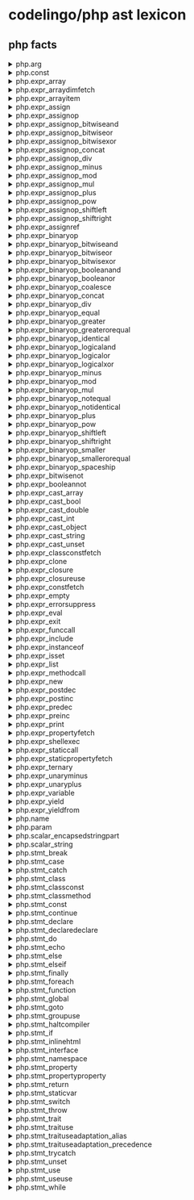 # codelingo/php ast lexicon



##  php facts
<details><summary>php.arg</summary><p>

#### Example of finding every arg and having a review flow comment on it:

```yaml
tenets:
  - name: find_all_arg
    doc:  Example query to find all instances of arg
    flows:
      codelingo/review
	       comment: This is a arg.
	   query: |
	     import codelingo/ast/php

	     @review comment
	     php.arg
```
</p></details>

<details><summary>php.const</summary><p>

#### Example of finding every const and having a review flow comment on it:

```yaml
tenets:
  - name: find_all_const
    doc:  Example query to find all instances of const
    flows:
      codelingo/review
	       comment: This is a const.
	   query: |
	     import codelingo/ast/php

	     @review comment
	     php.const
```
</p></details>

<details><summary>php.expr_array</summary><p>

#### Example of finding every expr_array and having a review flow comment on it:

```yaml
tenets:
  - name: find_all_expr_array
    doc:  Example query to find all instances of expr_array
    flows:
      codelingo/review
	       comment: This is a expr_array.
	   query: |
	     import codelingo/ast/php

	     @review comment
	     php.expr_array
```
</p></details>

<details><summary>php.expr_arraydimfetch</summary><p>

#### Example of finding every expr_arraydimfetch and having a review flow comment on it:

```yaml
tenets:
  - name: find_all_expr_arraydimfetch
    doc:  Example query to find all instances of expr_arraydimfetch
    flows:
      codelingo/review
	       comment: This is a expr_arraydimfetch.
	   query: |
	     import codelingo/ast/php

	     @review comment
	     php.expr_arraydimfetch
```
</p></details>

<details><summary>php.expr_arrayitem</summary><p>

#### Example of finding every expr_arrayitem and having a review flow comment on it:

```yaml
tenets:
  - name: find_all_expr_arrayitem
    doc:  Example query to find all instances of expr_arrayitem
    flows:
      codelingo/review
	       comment: This is a expr_arrayitem.
	   query: |
	     import codelingo/ast/php

	     @review comment
	     php.expr_arrayitem
```
</p></details>

<details><summary>php.expr_assign</summary><p>

#### Example of finding every expr_assign and having a review flow comment on it:

```yaml
tenets:
  - name: find_all_expr_assign
    doc:  Example query to find all instances of expr_assign
    flows:
      codelingo/review
	       comment: This is a expr_assign.
	   query: |
	     import codelingo/ast/php

	     @review comment
	     php.expr_assign
```
</p></details>

<details><summary>php.expr_assignop</summary><p>

#### Example of finding every expr_assignop and having a review flow comment on it:

```yaml
tenets:
  - name: find_all_expr_assignop
    doc:  Example query to find all instances of expr_assignop
    flows:
      codelingo/review
	       comment: This is a expr_assignop.
	   query: |
	     import codelingo/ast/php

	     @review comment
	     php.expr_assignop
```
</p></details>

<details><summary>php.expr_assignop_bitwiseand</summary><p>

#### Example of finding every expr_assignop_bitwiseand and having a review flow comment on it:

```yaml
tenets:
  - name: find_all_expr_assignop_bitwiseand
    doc:  Example query to find all instances of expr_assignop_bitwiseand
    flows:
      codelingo/review
	       comment: This is a expr_assignop_bitwiseand.
	   query: |
	     import codelingo/ast/php

	     @review comment
	     php.expr_assignop_bitwiseand
```
</p></details>

<details><summary>php.expr_assignop_bitwiseor</summary><p>

#### Example of finding every expr_assignop_bitwiseor and having a review flow comment on it:

```yaml
tenets:
  - name: find_all_expr_assignop_bitwiseor
    doc:  Example query to find all instances of expr_assignop_bitwiseor
    flows:
      codelingo/review
	       comment: This is a expr_assignop_bitwiseor.
	   query: |
	     import codelingo/ast/php

	     @review comment
	     php.expr_assignop_bitwiseor
```
</p></details>

<details><summary>php.expr_assignop_bitwisexor</summary><p>

#### Example of finding every expr_assignop_bitwisexor and having a review flow comment on it:

```yaml
tenets:
  - name: find_all_expr_assignop_bitwisexor
    doc:  Example query to find all instances of expr_assignop_bitwisexor
    flows:
      codelingo/review
	       comment: This is a expr_assignop_bitwisexor.
	   query: |
	     import codelingo/ast/php

	     @review comment
	     php.expr_assignop_bitwisexor
```
</p></details>

<details><summary>php.expr_assignop_concat</summary><p>

#### Example of finding every expr_assignop_concat and having a review flow comment on it:

```yaml
tenets:
  - name: find_all_expr_assignop_concat
    doc:  Example query to find all instances of expr_assignop_concat
    flows:
      codelingo/review
	       comment: This is a expr_assignop_concat.
	   query: |
	     import codelingo/ast/php

	     @review comment
	     php.expr_assignop_concat
```
</p></details>

<details><summary>php.expr_assignop_div</summary><p>

#### Example of finding every expr_assignop_div and having a review flow comment on it:

```yaml
tenets:
  - name: find_all_expr_assignop_div
    doc:  Example query to find all instances of expr_assignop_div
    flows:
      codelingo/review
	       comment: This is a expr_assignop_div.
	   query: |
	     import codelingo/ast/php

	     @review comment
	     php.expr_assignop_div
```
</p></details>

<details><summary>php.expr_assignop_minus</summary><p>

#### Example of finding every expr_assignop_minus and having a review flow comment on it:

```yaml
tenets:
  - name: find_all_expr_assignop_minus
    doc:  Example query to find all instances of expr_assignop_minus
    flows:
      codelingo/review
	       comment: This is a expr_assignop_minus.
	   query: |
	     import codelingo/ast/php

	     @review comment
	     php.expr_assignop_minus
```
</p></details>

<details><summary>php.expr_assignop_mod</summary><p>

#### Example of finding every expr_assignop_mod and having a review flow comment on it:

```yaml
tenets:
  - name: find_all_expr_assignop_mod
    doc:  Example query to find all instances of expr_assignop_mod
    flows:
      codelingo/review
	       comment: This is a expr_assignop_mod.
	   query: |
	     import codelingo/ast/php

	     @review comment
	     php.expr_assignop_mod
```
</p></details>

<details><summary>php.expr_assignop_mul</summary><p>

#### Example of finding every expr_assignop_mul and having a review flow comment on it:

```yaml
tenets:
  - name: find_all_expr_assignop_mul
    doc:  Example query to find all instances of expr_assignop_mul
    flows:
      codelingo/review
	       comment: This is a expr_assignop_mul.
	   query: |
	     import codelingo/ast/php

	     @review comment
	     php.expr_assignop_mul
```
</p></details>

<details><summary>php.expr_assignop_plus</summary><p>

#### Example of finding every expr_assignop_plus and having a review flow comment on it:

```yaml
tenets:
  - name: find_all_expr_assignop_plus
    doc:  Example query to find all instances of expr_assignop_plus
    flows:
      codelingo/review
	       comment: This is a expr_assignop_plus.
	   query: |
	     import codelingo/ast/php

	     @review comment
	     php.expr_assignop_plus
```
</p></details>

<details><summary>php.expr_assignop_pow</summary><p>

#### Example of finding every expr_assignop_pow and having a review flow comment on it:

```yaml
tenets:
  - name: find_all_expr_assignop_pow
    doc:  Example query to find all instances of expr_assignop_pow
    flows:
      codelingo/review
	       comment: This is a expr_assignop_pow.
	   query: |
	     import codelingo/ast/php

	     @review comment
	     php.expr_assignop_pow
```
</p></details>

<details><summary>php.expr_assignop_shiftleft</summary><p>

#### Example of finding every expr_assignop_shiftleft and having a review flow comment on it:

```yaml
tenets:
  - name: find_all_expr_assignop_shiftleft
    doc:  Example query to find all instances of expr_assignop_shiftleft
    flows:
      codelingo/review
	       comment: This is a expr_assignop_shiftleft.
	   query: |
	     import codelingo/ast/php

	     @review comment
	     php.expr_assignop_shiftleft
```
</p></details>

<details><summary>php.expr_assignop_shiftright</summary><p>

#### Example of finding every expr_assignop_shiftright and having a review flow comment on it:

```yaml
tenets:
  - name: find_all_expr_assignop_shiftright
    doc:  Example query to find all instances of expr_assignop_shiftright
    flows:
      codelingo/review
	       comment: This is a expr_assignop_shiftright.
	   query: |
	     import codelingo/ast/php

	     @review comment
	     php.expr_assignop_shiftright
```
</p></details>

<details><summary>php.expr_assignref</summary><p>

#### Example of finding every expr_assignref and having a review flow comment on it:

```yaml
tenets:
  - name: find_all_expr_assignref
    doc:  Example query to find all instances of expr_assignref
    flows:
      codelingo/review
	       comment: This is a expr_assignref.
	   query: |
	     import codelingo/ast/php

	     @review comment
	     php.expr_assignref
```
</p></details>

<details><summary>php.expr_binaryop</summary><p>

#### Example of finding every expr_binaryop and having a review flow comment on it:

```yaml
tenets:
  - name: find_all_expr_binaryop
    doc:  Example query to find all instances of expr_binaryop
    flows:
      codelingo/review
	       comment: This is a expr_binaryop.
	   query: |
	     import codelingo/ast/php

	     @review comment
	     php.expr_binaryop
```
</p></details>

<details><summary>php.expr_binaryop_bitwiseand</summary><p>

#### Example of finding every expr_binaryop_bitwiseand and having a review flow comment on it:

```yaml
tenets:
  - name: find_all_expr_binaryop_bitwiseand
    doc:  Example query to find all instances of expr_binaryop_bitwiseand
    flows:
      codelingo/review
	       comment: This is a expr_binaryop_bitwiseand.
	   query: |
	     import codelingo/ast/php

	     @review comment
	     php.expr_binaryop_bitwiseand
```
</p></details>

<details><summary>php.expr_binaryop_bitwiseor</summary><p>

#### Example of finding every expr_binaryop_bitwiseor and having a review flow comment on it:

```yaml
tenets:
  - name: find_all_expr_binaryop_bitwiseor
    doc:  Example query to find all instances of expr_binaryop_bitwiseor
    flows:
      codelingo/review
	       comment: This is a expr_binaryop_bitwiseor.
	   query: |
	     import codelingo/ast/php

	     @review comment
	     php.expr_binaryop_bitwiseor
```
</p></details>

<details><summary>php.expr_binaryop_bitwisexor</summary><p>

#### Example of finding every expr_binaryop_bitwisexor and having a review flow comment on it:

```yaml
tenets:
  - name: find_all_expr_binaryop_bitwisexor
    doc:  Example query to find all instances of expr_binaryop_bitwisexor
    flows:
      codelingo/review
	       comment: This is a expr_binaryop_bitwisexor.
	   query: |
	     import codelingo/ast/php

	     @review comment
	     php.expr_binaryop_bitwisexor
```
</p></details>

<details><summary>php.expr_binaryop_booleanand</summary><p>

#### Example of finding every expr_binaryop_booleanand and having a review flow comment on it:

```yaml
tenets:
  - name: find_all_expr_binaryop_booleanand
    doc:  Example query to find all instances of expr_binaryop_booleanand
    flows:
      codelingo/review
	       comment: This is a expr_binaryop_booleanand.
	   query: |
	     import codelingo/ast/php

	     @review comment
	     php.expr_binaryop_booleanand
```
</p></details>

<details><summary>php.expr_binaryop_booleanor</summary><p>

#### Example of finding every expr_binaryop_booleanor and having a review flow comment on it:

```yaml
tenets:
  - name: find_all_expr_binaryop_booleanor
    doc:  Example query to find all instances of expr_binaryop_booleanor
    flows:
      codelingo/review
	       comment: This is a expr_binaryop_booleanor.
	   query: |
	     import codelingo/ast/php

	     @review comment
	     php.expr_binaryop_booleanor
```
</p></details>

<details><summary>php.expr_binaryop_coalesce</summary><p>

#### Example of finding every expr_binaryop_coalesce and having a review flow comment on it:

```yaml
tenets:
  - name: find_all_expr_binaryop_coalesce
    doc:  Example query to find all instances of expr_binaryop_coalesce
    flows:
      codelingo/review
	       comment: This is a expr_binaryop_coalesce.
	   query: |
	     import codelingo/ast/php

	     @review comment
	     php.expr_binaryop_coalesce
```
</p></details>

<details><summary>php.expr_binaryop_concat</summary><p>

#### Example of finding every expr_binaryop_concat and having a review flow comment on it:

```yaml
tenets:
  - name: find_all_expr_binaryop_concat
    doc:  Example query to find all instances of expr_binaryop_concat
    flows:
      codelingo/review
	       comment: This is a expr_binaryop_concat.
	   query: |
	     import codelingo/ast/php

	     @review comment
	     php.expr_binaryop_concat
```
</p></details>

<details><summary>php.expr_binaryop_div</summary><p>

#### Example of finding every expr_binaryop_div and having a review flow comment on it:

```yaml
tenets:
  - name: find_all_expr_binaryop_div
    doc:  Example query to find all instances of expr_binaryop_div
    flows:
      codelingo/review
	       comment: This is a expr_binaryop_div.
	   query: |
	     import codelingo/ast/php

	     @review comment
	     php.expr_binaryop_div
```
</p></details>

<details><summary>php.expr_binaryop_equal</summary><p>

#### Example of finding every expr_binaryop_equal and having a review flow comment on it:

```yaml
tenets:
  - name: find_all_expr_binaryop_equal
    doc:  Example query to find all instances of expr_binaryop_equal
    flows:
      codelingo/review
	       comment: This is a expr_binaryop_equal.
	   query: |
	     import codelingo/ast/php

	     @review comment
	     php.expr_binaryop_equal
```
</p></details>

<details><summary>php.expr_binaryop_greater</summary><p>

#### Example of finding every expr_binaryop_greater and having a review flow comment on it:

```yaml
tenets:
  - name: find_all_expr_binaryop_greater
    doc:  Example query to find all instances of expr_binaryop_greater
    flows:
      codelingo/review
	       comment: This is a expr_binaryop_greater.
	   query: |
	     import codelingo/ast/php

	     @review comment
	     php.expr_binaryop_greater
```
</p></details>

<details><summary>php.expr_binaryop_greaterorequal</summary><p>

#### Example of finding every expr_binaryop_greaterorequal and having a review flow comment on it:

```yaml
tenets:
  - name: find_all_expr_binaryop_greaterorequal
    doc:  Example query to find all instances of expr_binaryop_greaterorequal
    flows:
      codelingo/review
	       comment: This is a expr_binaryop_greaterorequal.
	   query: |
	     import codelingo/ast/php

	     @review comment
	     php.expr_binaryop_greaterorequal
```
</p></details>

<details><summary>php.expr_binaryop_identical</summary><p>

#### Example of finding every expr_binaryop_identical and having a review flow comment on it:

```yaml
tenets:
  - name: find_all_expr_binaryop_identical
    doc:  Example query to find all instances of expr_binaryop_identical
    flows:
      codelingo/review
	       comment: This is a expr_binaryop_identical.
	   query: |
	     import codelingo/ast/php

	     @review comment
	     php.expr_binaryop_identical
```
</p></details>

<details><summary>php.expr_binaryop_logicaland</summary><p>

#### Example of finding every expr_binaryop_logicaland and having a review flow comment on it:

```yaml
tenets:
  - name: find_all_expr_binaryop_logicaland
    doc:  Example query to find all instances of expr_binaryop_logicaland
    flows:
      codelingo/review
	       comment: This is a expr_binaryop_logicaland.
	   query: |
	     import codelingo/ast/php

	     @review comment
	     php.expr_binaryop_logicaland
```
</p></details>

<details><summary>php.expr_binaryop_logicalor</summary><p>

#### Example of finding every expr_binaryop_logicalor and having a review flow comment on it:

```yaml
tenets:
  - name: find_all_expr_binaryop_logicalor
    doc:  Example query to find all instances of expr_binaryop_logicalor
    flows:
      codelingo/review
	       comment: This is a expr_binaryop_logicalor.
	   query: |
	     import codelingo/ast/php

	     @review comment
	     php.expr_binaryop_logicalor
```
</p></details>

<details><summary>php.expr_binaryop_logicalxor</summary><p>

#### Example of finding every expr_binaryop_logicalxor and having a review flow comment on it:

```yaml
tenets:
  - name: find_all_expr_binaryop_logicalxor
    doc:  Example query to find all instances of expr_binaryop_logicalxor
    flows:
      codelingo/review
	       comment: This is a expr_binaryop_logicalxor.
	   query: |
	     import codelingo/ast/php

	     @review comment
	     php.expr_binaryop_logicalxor
```
</p></details>

<details><summary>php.expr_binaryop_minus</summary><p>

#### Example of finding every expr_binaryop_minus and having a review flow comment on it:

```yaml
tenets:
  - name: find_all_expr_binaryop_minus
    doc:  Example query to find all instances of expr_binaryop_minus
    flows:
      codelingo/review
	       comment: This is a expr_binaryop_minus.
	   query: |
	     import codelingo/ast/php

	     @review comment
	     php.expr_binaryop_minus
```
</p></details>

<details><summary>php.expr_binaryop_mod</summary><p>

#### Example of finding every expr_binaryop_mod and having a review flow comment on it:

```yaml
tenets:
  - name: find_all_expr_binaryop_mod
    doc:  Example query to find all instances of expr_binaryop_mod
    flows:
      codelingo/review
	       comment: This is a expr_binaryop_mod.
	   query: |
	     import codelingo/ast/php

	     @review comment
	     php.expr_binaryop_mod
```
</p></details>

<details><summary>php.expr_binaryop_mul</summary><p>

#### Example of finding every expr_binaryop_mul and having a review flow comment on it:

```yaml
tenets:
  - name: find_all_expr_binaryop_mul
    doc:  Example query to find all instances of expr_binaryop_mul
    flows:
      codelingo/review
	       comment: This is a expr_binaryop_mul.
	   query: |
	     import codelingo/ast/php

	     @review comment
	     php.expr_binaryop_mul
```
</p></details>

<details><summary>php.expr_binaryop_notequal</summary><p>

#### Example of finding every expr_binaryop_notequal and having a review flow comment on it:

```yaml
tenets:
  - name: find_all_expr_binaryop_notequal
    doc:  Example query to find all instances of expr_binaryop_notequal
    flows:
      codelingo/review
	       comment: This is a expr_binaryop_notequal.
	   query: |
	     import codelingo/ast/php

	     @review comment
	     php.expr_binaryop_notequal
```
</p></details>

<details><summary>php.expr_binaryop_notidentical</summary><p>

#### Example of finding every expr_binaryop_notidentical and having a review flow comment on it:

```yaml
tenets:
  - name: find_all_expr_binaryop_notidentical
    doc:  Example query to find all instances of expr_binaryop_notidentical
    flows:
      codelingo/review
	       comment: This is a expr_binaryop_notidentical.
	   query: |
	     import codelingo/ast/php

	     @review comment
	     php.expr_binaryop_notidentical
```
</p></details>

<details><summary>php.expr_binaryop_plus</summary><p>

#### Example of finding every expr_binaryop_plus and having a review flow comment on it:

```yaml
tenets:
  - name: find_all_expr_binaryop_plus
    doc:  Example query to find all instances of expr_binaryop_plus
    flows:
      codelingo/review
	       comment: This is a expr_binaryop_plus.
	   query: |
	     import codelingo/ast/php

	     @review comment
	     php.expr_binaryop_plus
```
</p></details>

<details><summary>php.expr_binaryop_pow</summary><p>

#### Example of finding every expr_binaryop_pow and having a review flow comment on it:

```yaml
tenets:
  - name: find_all_expr_binaryop_pow
    doc:  Example query to find all instances of expr_binaryop_pow
    flows:
      codelingo/review
	       comment: This is a expr_binaryop_pow.
	   query: |
	     import codelingo/ast/php

	     @review comment
	     php.expr_binaryop_pow
```
</p></details>

<details><summary>php.expr_binaryop_shiftleft</summary><p>

#### Example of finding every expr_binaryop_shiftleft and having a review flow comment on it:

```yaml
tenets:
  - name: find_all_expr_binaryop_shiftleft
    doc:  Example query to find all instances of expr_binaryop_shiftleft
    flows:
      codelingo/review
	       comment: This is a expr_binaryop_shiftleft.
	   query: |
	     import codelingo/ast/php

	     @review comment
	     php.expr_binaryop_shiftleft
```
</p></details>

<details><summary>php.expr_binaryop_shiftright</summary><p>

#### Example of finding every expr_binaryop_shiftright and having a review flow comment on it:

```yaml
tenets:
  - name: find_all_expr_binaryop_shiftright
    doc:  Example query to find all instances of expr_binaryop_shiftright
    flows:
      codelingo/review
	       comment: This is a expr_binaryop_shiftright.
	   query: |
	     import codelingo/ast/php

	     @review comment
	     php.expr_binaryop_shiftright
```
</p></details>

<details><summary>php.expr_binaryop_smaller</summary><p>

#### Example of finding every expr_binaryop_smaller and having a review flow comment on it:

```yaml
tenets:
  - name: find_all_expr_binaryop_smaller
    doc:  Example query to find all instances of expr_binaryop_smaller
    flows:
      codelingo/review
	       comment: This is a expr_binaryop_smaller.
	   query: |
	     import codelingo/ast/php

	     @review comment
	     php.expr_binaryop_smaller
```
</p></details>

<details><summary>php.expr_binaryop_smallerorequal</summary><p>

#### Example of finding every expr_binaryop_smallerorequal and having a review flow comment on it:

```yaml
tenets:
  - name: find_all_expr_binaryop_smallerorequal
    doc:  Example query to find all instances of expr_binaryop_smallerorequal
    flows:
      codelingo/review
	       comment: This is a expr_binaryop_smallerorequal.
	   query: |
	     import codelingo/ast/php

	     @review comment
	     php.expr_binaryop_smallerorequal
```
</p></details>

<details><summary>php.expr_binaryop_spaceship</summary><p>

#### Example of finding every expr_binaryop_spaceship and having a review flow comment on it:

```yaml
tenets:
  - name: find_all_expr_binaryop_spaceship
    doc:  Example query to find all instances of expr_binaryop_spaceship
    flows:
      codelingo/review
	       comment: This is a expr_binaryop_spaceship.
	   query: |
	     import codelingo/ast/php

	     @review comment
	     php.expr_binaryop_spaceship
```
</p></details>

<details><summary>php.expr_bitwisenot</summary><p>

#### Example of finding every expr_bitwisenot and having a review flow comment on it:

```yaml
tenets:
  - name: find_all_expr_bitwisenot
    doc:  Example query to find all instances of expr_bitwisenot
    flows:
      codelingo/review
	       comment: This is a expr_bitwisenot.
	   query: |
	     import codelingo/ast/php

	     @review comment
	     php.expr_bitwisenot
```
</p></details>

<details><summary>php.expr_booleannot</summary><p>

#### Example of finding every expr_booleannot and having a review flow comment on it:

```yaml
tenets:
  - name: find_all_expr_booleannot
    doc:  Example query to find all instances of expr_booleannot
    flows:
      codelingo/review
	       comment: This is a expr_booleannot.
	   query: |
	     import codelingo/ast/php

	     @review comment
	     php.expr_booleannot
```
</p></details>

<details><summary>php.expr_cast_array</summary><p>

#### Example of finding every expr_cast_array and having a review flow comment on it:

```yaml
tenets:
  - name: find_all_expr_cast_array
    doc:  Example query to find all instances of expr_cast_array
    flows:
      codelingo/review
	       comment: This is a expr_cast_array.
	   query: |
	     import codelingo/ast/php

	     @review comment
	     php.expr_cast_array
```
</p></details>

<details><summary>php.expr_cast_bool</summary><p>

#### Example of finding every expr_cast_bool and having a review flow comment on it:

```yaml
tenets:
  - name: find_all_expr_cast_bool
    doc:  Example query to find all instances of expr_cast_bool
    flows:
      codelingo/review
	       comment: This is a expr_cast_bool.
	   query: |
	     import codelingo/ast/php

	     @review comment
	     php.expr_cast_bool
```
</p></details>

<details><summary>php.expr_cast_double</summary><p>

#### Example of finding every expr_cast_double and having a review flow comment on it:

```yaml
tenets:
  - name: find_all_expr_cast_double
    doc:  Example query to find all instances of expr_cast_double
    flows:
      codelingo/review
	       comment: This is a expr_cast_double.
	   query: |
	     import codelingo/ast/php

	     @review comment
	     php.expr_cast_double
```
</p></details>

<details><summary>php.expr_cast_int</summary><p>

#### Example of finding every expr_cast_int and having a review flow comment on it:

```yaml
tenets:
  - name: find_all_expr_cast_int
    doc:  Example query to find all instances of expr_cast_int
    flows:
      codelingo/review
	       comment: This is a expr_cast_int.
	   query: |
	     import codelingo/ast/php

	     @review comment
	     php.expr_cast_int
```
</p></details>

<details><summary>php.expr_cast_object</summary><p>

#### Example of finding every expr_cast_object and having a review flow comment on it:

```yaml
tenets:
  - name: find_all_expr_cast_object
    doc:  Example query to find all instances of expr_cast_object
    flows:
      codelingo/review
	       comment: This is a expr_cast_object.
	   query: |
	     import codelingo/ast/php

	     @review comment
	     php.expr_cast_object
```
</p></details>

<details><summary>php.expr_cast_string</summary><p>

#### Example of finding every expr_cast_string and having a review flow comment on it:

```yaml
tenets:
  - name: find_all_expr_cast_string
    doc:  Example query to find all instances of expr_cast_string
    flows:
      codelingo/review
	       comment: This is a expr_cast_string.
	   query: |
	     import codelingo/ast/php

	     @review comment
	     php.expr_cast_string
```
</p></details>

<details><summary>php.expr_cast_unset</summary><p>

#### Example of finding every expr_cast_unset and having a review flow comment on it:

```yaml
tenets:
  - name: find_all_expr_cast_unset
    doc:  Example query to find all instances of expr_cast_unset
    flows:
      codelingo/review
	       comment: This is a expr_cast_unset.
	   query: |
	     import codelingo/ast/php

	     @review comment
	     php.expr_cast_unset
```
</p></details>

<details><summary>php.expr_classconstfetch</summary><p>

#### Example of finding every expr_classconstfetch and having a review flow comment on it:

```yaml
tenets:
  - name: find_all_expr_classconstfetch
    doc:  Example query to find all instances of expr_classconstfetch
    flows:
      codelingo/review
	       comment: This is a expr_classconstfetch.
	   query: |
	     import codelingo/ast/php

	     @review comment
	     php.expr_classconstfetch
```
</p></details>

<details><summary>php.expr_clone</summary><p>

#### Example of finding every expr_clone and having a review flow comment on it:

```yaml
tenets:
  - name: find_all_expr_clone
    doc:  Example query to find all instances of expr_clone
    flows:
      codelingo/review
	       comment: This is a expr_clone.
	   query: |
	     import codelingo/ast/php

	     @review comment
	     php.expr_clone
```
</p></details>

<details><summary>php.expr_closure</summary><p>

#### Example of finding every expr_closure and having a review flow comment on it:

```yaml
tenets:
  - name: find_all_expr_closure
    doc:  Example query to find all instances of expr_closure
    flows:
      codelingo/review
	       comment: This is a expr_closure.
	   query: |
	     import codelingo/ast/php

	     @review comment
	     php.expr_closure
```
</p></details>

<details><summary>php.expr_closureuse</summary><p>

#### Example of finding every expr_closureuse and having a review flow comment on it:

```yaml
tenets:
  - name: find_all_expr_closureuse
    doc:  Example query to find all instances of expr_closureuse
    flows:
      codelingo/review
	       comment: This is a expr_closureuse.
	   query: |
	     import codelingo/ast/php

	     @review comment
	     php.expr_closureuse
```
</p></details>

<details><summary>php.expr_constfetch</summary><p>

#### Example of finding every expr_constfetch and having a review flow comment on it:

```yaml
tenets:
  - name: find_all_expr_constfetch
    doc:  Example query to find all instances of expr_constfetch
    flows:
      codelingo/review
	       comment: This is a expr_constfetch.
	   query: |
	     import codelingo/ast/php

	     @review comment
	     php.expr_constfetch
```
</p></details>

<details><summary>php.expr_empty</summary><p>

#### Example of finding every expr_empty and having a review flow comment on it:

```yaml
tenets:
  - name: find_all_expr_empty
    doc:  Example query to find all instances of expr_empty
    flows:
      codelingo/review
	       comment: This is a expr_empty.
	   query: |
	     import codelingo/ast/php

	     @review comment
	     php.expr_empty
```
</p></details>

<details><summary>php.expr_errorsuppress</summary><p>

#### Example of finding every expr_errorsuppress and having a review flow comment on it:

```yaml
tenets:
  - name: find_all_expr_errorsuppress
    doc:  Example query to find all instances of expr_errorsuppress
    flows:
      codelingo/review
	       comment: This is a expr_errorsuppress.
	   query: |
	     import codelingo/ast/php

	     @review comment
	     php.expr_errorsuppress
```
</p></details>

<details><summary>php.expr_eval</summary><p>

#### Example of finding every expr_eval and having a review flow comment on it:

```yaml
tenets:
  - name: find_all_expr_eval
    doc:  Example query to find all instances of expr_eval
    flows:
      codelingo/review
	       comment: This is a expr_eval.
	   query: |
	     import codelingo/ast/php

	     @review comment
	     php.expr_eval
```
</p></details>

<details><summary>php.expr_exit</summary><p>

#### Example of finding every expr_exit and having a review flow comment on it:

```yaml
tenets:
  - name: find_all_expr_exit
    doc:  Example query to find all instances of expr_exit
    flows:
      codelingo/review
	       comment: This is a expr_exit.
	   query: |
	     import codelingo/ast/php

	     @review comment
	     php.expr_exit
```
</p></details>

<details><summary>php.expr_funccall</summary><p>

#### Example of finding every expr_funccall and having a review flow comment on it:

```yaml
tenets:
  - name: find_all_expr_funccall
    doc:  Example query to find all instances of expr_funccall
    flows:
      codelingo/review
	       comment: This is a expr_funccall.
	   query: |
	     import codelingo/ast/php

	     @review comment
	     php.expr_funccall
```
</p></details>

<details><summary>php.expr_include</summary><p>

#### Example of finding every expr_include and having a review flow comment on it:

```yaml
tenets:
  - name: find_all_expr_include
    doc:  Example query to find all instances of expr_include
    flows:
      codelingo/review
	       comment: This is a expr_include.
	   query: |
	     import codelingo/ast/php

	     @review comment
	     php.expr_include
```
</p></details>

<details><summary>php.expr_instanceof</summary><p>

#### Example of finding every expr_instanceof and having a review flow comment on it:

```yaml
tenets:
  - name: find_all_expr_instanceof
    doc:  Example query to find all instances of expr_instanceof
    flows:
      codelingo/review
	       comment: This is a expr_instanceof.
	   query: |
	     import codelingo/ast/php

	     @review comment
	     php.expr_instanceof
```
</p></details>

<details><summary>php.expr_isset</summary><p>

#### Example of finding every expr_isset and having a review flow comment on it:

```yaml
tenets:
  - name: find_all_expr_isset
    doc:  Example query to find all instances of expr_isset
    flows:
      codelingo/review
	       comment: This is a expr_isset.
	   query: |
	     import codelingo/ast/php

	     @review comment
	     php.expr_isset
```
</p></details>

<details><summary>php.expr_list</summary><p>

#### Example of finding every expr_list and having a review flow comment on it:

```yaml
tenets:
  - name: find_all_expr_list
    doc:  Example query to find all instances of expr_list
    flows:
      codelingo/review
	       comment: This is a expr_list.
	   query: |
	     import codelingo/ast/php

	     @review comment
	     php.expr_list
```
</p></details>

<details><summary>php.expr_methodcall</summary><p>

#### Example of finding every expr_methodcall and having a review flow comment on it:

```yaml
tenets:
  - name: find_all_expr_methodcall
    doc:  Example query to find all instances of expr_methodcall
    flows:
      codelingo/review
	       comment: This is a expr_methodcall.
	   query: |
	     import codelingo/ast/php

	     @review comment
	     php.expr_methodcall
```
</p></details>

<details><summary>php.expr_new</summary><p>

#### Example of finding every expr_new and having a review flow comment on it:

```yaml
tenets:
  - name: find_all_expr_new
    doc:  Example query to find all instances of expr_new
    flows:
      codelingo/review
	       comment: This is a expr_new.
	   query: |
	     import codelingo/ast/php

	     @review comment
	     php.expr_new
```
</p></details>

<details><summary>php.expr_postdec</summary><p>

#### Example of finding every expr_postdec and having a review flow comment on it:

```yaml
tenets:
  - name: find_all_expr_postdec
    doc:  Example query to find all instances of expr_postdec
    flows:
      codelingo/review
	       comment: This is a expr_postdec.
	   query: |
	     import codelingo/ast/php

	     @review comment
	     php.expr_postdec
```
</p></details>

<details><summary>php.expr_postinc</summary><p>

#### Example of finding every expr_postinc and having a review flow comment on it:

```yaml
tenets:
  - name: find_all_expr_postinc
    doc:  Example query to find all instances of expr_postinc
    flows:
      codelingo/review
	       comment: This is a expr_postinc.
	   query: |
	     import codelingo/ast/php

	     @review comment
	     php.expr_postinc
```
</p></details>

<details><summary>php.expr_predec</summary><p>

#### Example of finding every expr_predec and having a review flow comment on it:

```yaml
tenets:
  - name: find_all_expr_predec
    doc:  Example query to find all instances of expr_predec
    flows:
      codelingo/review
	       comment: This is a expr_predec.
	   query: |
	     import codelingo/ast/php

	     @review comment
	     php.expr_predec
```
</p></details>

<details><summary>php.expr_preinc</summary><p>

#### Example of finding every expr_preinc and having a review flow comment on it:

```yaml
tenets:
  - name: find_all_expr_preinc
    doc:  Example query to find all instances of expr_preinc
    flows:
      codelingo/review
	       comment: This is a expr_preinc.
	   query: |
	     import codelingo/ast/php

	     @review comment
	     php.expr_preinc
```
</p></details>

<details><summary>php.expr_print</summary><p>

#### Example of finding every expr_print and having a review flow comment on it:

```yaml
tenets:
  - name: find_all_expr_print
    doc:  Example query to find all instances of expr_print
    flows:
      codelingo/review
	       comment: This is a expr_print.
	   query: |
	     import codelingo/ast/php

	     @review comment
	     php.expr_print
```
</p></details>

<details><summary>php.expr_propertyfetch</summary><p>

#### Example of finding every expr_propertyfetch and having a review flow comment on it:

```yaml
tenets:
  - name: find_all_expr_propertyfetch
    doc:  Example query to find all instances of expr_propertyfetch
    flows:
      codelingo/review
	       comment: This is a expr_propertyfetch.
	   query: |
	     import codelingo/ast/php

	     @review comment
	     php.expr_propertyfetch
```
</p></details>

<details><summary>php.expr_shellexec</summary><p>

#### Example of finding every expr_shellexec and having a review flow comment on it:

```yaml
tenets:
  - name: find_all_expr_shellexec
    doc:  Example query to find all instances of expr_shellexec
    flows:
      codelingo/review
	       comment: This is a expr_shellexec.
	   query: |
	     import codelingo/ast/php

	     @review comment
	     php.expr_shellexec
```
</p></details>

<details><summary>php.expr_staticcall</summary><p>

#### Example of finding every expr_staticcall and having a review flow comment on it:

```yaml
tenets:
  - name: find_all_expr_staticcall
    doc:  Example query to find all instances of expr_staticcall
    flows:
      codelingo/review
	       comment: This is a expr_staticcall.
	   query: |
	     import codelingo/ast/php

	     @review comment
	     php.expr_staticcall
```
</p></details>

<details><summary>php.expr_staticpropertyfetch</summary><p>

#### Example of finding every expr_staticpropertyfetch and having a review flow comment on it:

```yaml
tenets:
  - name: find_all_expr_staticpropertyfetch
    doc:  Example query to find all instances of expr_staticpropertyfetch
    flows:
      codelingo/review
	       comment: This is a expr_staticpropertyfetch.
	   query: |
	     import codelingo/ast/php

	     @review comment
	     php.expr_staticpropertyfetch
```
</p></details>

<details><summary>php.expr_ternary</summary><p>

#### Example of finding every expr_ternary and having a review flow comment on it:

```yaml
tenets:
  - name: find_all_expr_ternary
    doc:  Example query to find all instances of expr_ternary
    flows:
      codelingo/review
	       comment: This is a expr_ternary.
	   query: |
	     import codelingo/ast/php

	     @review comment
	     php.expr_ternary
```
</p></details>

<details><summary>php.expr_unaryminus</summary><p>

#### Example of finding every expr_unaryminus and having a review flow comment on it:

```yaml
tenets:
  - name: find_all_expr_unaryminus
    doc:  Example query to find all instances of expr_unaryminus
    flows:
      codelingo/review
	       comment: This is a expr_unaryminus.
	   query: |
	     import codelingo/ast/php

	     @review comment
	     php.expr_unaryminus
```
</p></details>

<details><summary>php.expr_unaryplus</summary><p>

#### Example of finding every expr_unaryplus and having a review flow comment on it:

```yaml
tenets:
  - name: find_all_expr_unaryplus
    doc:  Example query to find all instances of expr_unaryplus
    flows:
      codelingo/review
	       comment: This is a expr_unaryplus.
	   query: |
	     import codelingo/ast/php

	     @review comment
	     php.expr_unaryplus
```
</p></details>

<details><summary>php.expr_variable</summary><p>

#### Example of finding every expr_variable and having a review flow comment on it:

```yaml
tenets:
  - name: find_all_expr_variable
    doc:  Example query to find all instances of expr_variable
    flows:
      codelingo/review
	       comment: This is a expr_variable.
	   query: |
	     import codelingo/ast/php

	     @review comment
	     php.expr_variable
```
</p></details>

<details><summary>php.expr_yield</summary><p>

#### Example of finding every expr_yield and having a review flow comment on it:

```yaml
tenets:
  - name: find_all_expr_yield
    doc:  Example query to find all instances of expr_yield
    flows:
      codelingo/review
	       comment: This is a expr_yield.
	   query: |
	     import codelingo/ast/php

	     @review comment
	     php.expr_yield
```
</p></details>

<details><summary>php.expr_yieldfrom</summary><p>

#### Example of finding every expr_yieldfrom and having a review flow comment on it:

```yaml
tenets:
  - name: find_all_expr_yieldfrom
    doc:  Example query to find all instances of expr_yieldfrom
    flows:
      codelingo/review
	       comment: This is a expr_yieldfrom.
	   query: |
	     import codelingo/ast/php

	     @review comment
	     php.expr_yieldfrom
```
</p></details>

<details><summary>php.name</summary><p>

#### Example of finding every name and having a review flow comment on it:

```yaml
tenets:
  - name: find_all_name
    doc:  Example query to find all instances of name
    flows:
      codelingo/review
	       comment: This is a name.
	   query: |
	     import codelingo/ast/php

	     @review comment
	     php.name
```
</p></details>

<details><summary>php.param</summary><p>

#### Example of finding every param and having a review flow comment on it:

```yaml
tenets:
  - name: find_all_param
    doc:  Example query to find all instances of param
    flows:
      codelingo/review
	       comment: This is a param.
	   query: |
	     import codelingo/ast/php

	     @review comment
	     php.param
```
</p></details>

<details><summary>php.scalar_encapsedstringpart</summary><p>

#### Example of finding every scalar_encapsedstringpart and having a review flow comment on it:

```yaml
tenets:
  - name: find_all_scalar_encapsedstringpart
    doc:  Example query to find all instances of scalar_encapsedstringpart
    flows:
      codelingo/review
	       comment: This is a scalar_encapsedstringpart.
	   query: |
	     import codelingo/ast/php

	     @review comment
	     php.scalar_encapsedstringpart
```
</p></details>

<details><summary>php.scalar_string</summary><p>

#### Example of finding every scalar_string and having a review flow comment on it:

```yaml
tenets:
  - name: find_all_scalar_string
    doc:  Example query to find all instances of scalar_string
    flows:
      codelingo/review
	       comment: This is a scalar_string.
	   query: |
	     import codelingo/ast/php

	     @review comment
	     php.scalar_string
```
</p></details>

<details><summary>php.stmt_break</summary><p>

#### Example of finding every stmt_break and having a review flow comment on it:

```yaml
tenets:
  - name: find_all_stmt_break
    doc:  Example query to find all instances of stmt_break
    flows:
      codelingo/review
	       comment: This is a stmt_break.
	   query: |
	     import codelingo/ast/php

	     @review comment
	     php.stmt_break
```
</p></details>

<details><summary>php.stmt_case</summary><p>

#### Example of finding every stmt_case and having a review flow comment on it:

```yaml
tenets:
  - name: find_all_stmt_case
    doc:  Example query to find all instances of stmt_case
    flows:
      codelingo/review
	       comment: This is a stmt_case.
	   query: |
	     import codelingo/ast/php

	     @review comment
	     php.stmt_case
```
</p></details>

<details><summary>php.stmt_catch</summary><p>

#### Example of finding every stmt_catch and having a review flow comment on it:

```yaml
tenets:
  - name: find_all_stmt_catch
    doc:  Example query to find all instances of stmt_catch
    flows:
      codelingo/review
	       comment: This is a stmt_catch.
	   query: |
	     import codelingo/ast/php

	     @review comment
	     php.stmt_catch
```
</p></details>

<details><summary>php.stmt_class</summary><p>

#### Example of finding every stmt_class and having a review flow comment on it:

```yaml
tenets:
  - name: find_all_stmt_class
    doc:  Example query to find all instances of stmt_class
    flows:
      codelingo/review
	       comment: This is a stmt_class.
	   query: |
	     import codelingo/ast/php

	     @review comment
	     php.stmt_class
```
</p></details>

<details><summary>php.stmt_classconst</summary><p>

#### Example of finding every stmt_classconst and having a review flow comment on it:

```yaml
tenets:
  - name: find_all_stmt_classconst
    doc:  Example query to find all instances of stmt_classconst
    flows:
      codelingo/review
	       comment: This is a stmt_classconst.
	   query: |
	     import codelingo/ast/php

	     @review comment
	     php.stmt_classconst
```
</p></details>

<details><summary>php.stmt_classmethod</summary><p>

#### Example of finding every stmt_classmethod and having a review flow comment on it:

```yaml
tenets:
  - name: find_all_stmt_classmethod
    doc:  Example query to find all instances of stmt_classmethod
    flows:
      codelingo/review
	       comment: This is a stmt_classmethod.
	   query: |
	     import codelingo/ast/php

	     @review comment
	     php.stmt_classmethod
```
</p></details>

<details><summary>php.stmt_const</summary><p>

#### Example of finding every stmt_const and having a review flow comment on it:

```yaml
tenets:
  - name: find_all_stmt_const
    doc:  Example query to find all instances of stmt_const
    flows:
      codelingo/review
	       comment: This is a stmt_const.
	   query: |
	     import codelingo/ast/php

	     @review comment
	     php.stmt_const
```
</p></details>

<details><summary>php.stmt_continue</summary><p>

#### Example of finding every stmt_continue and having a review flow comment on it:

```yaml
tenets:
  - name: find_all_stmt_continue
    doc:  Example query to find all instances of stmt_continue
    flows:
      codelingo/review
	       comment: This is a stmt_continue.
	   query: |
	     import codelingo/ast/php

	     @review comment
	     php.stmt_continue
```
</p></details>

<details><summary>php.stmt_declare</summary><p>

#### Example of finding every stmt_declare and having a review flow comment on it:

```yaml
tenets:
  - name: find_all_stmt_declare
    doc:  Example query to find all instances of stmt_declare
    flows:
      codelingo/review
	       comment: This is a stmt_declare.
	   query: |
	     import codelingo/ast/php

	     @review comment
	     php.stmt_declare
```
</p></details>

<details><summary>php.stmt_declaredeclare</summary><p>

#### Example of finding every stmt_declaredeclare and having a review flow comment on it:

```yaml
tenets:
  - name: find_all_stmt_declaredeclare
    doc:  Example query to find all instances of stmt_declaredeclare
    flows:
      codelingo/review
	       comment: This is a stmt_declaredeclare.
	   query: |
	     import codelingo/ast/php

	     @review comment
	     php.stmt_declaredeclare
```
</p></details>

<details><summary>php.stmt_do</summary><p>

#### Example of finding every stmt_do and having a review flow comment on it:

```yaml
tenets:
  - name: find_all_stmt_do
    doc:  Example query to find all instances of stmt_do
    flows:
      codelingo/review
	       comment: This is a stmt_do.
	   query: |
	     import codelingo/ast/php

	     @review comment
	     php.stmt_do
```
</p></details>

<details><summary>php.stmt_echo</summary><p>

#### Example of finding every stmt_echo and having a review flow comment on it:

```yaml
tenets:
  - name: find_all_stmt_echo
    doc:  Example query to find all instances of stmt_echo
    flows:
      codelingo/review
	       comment: This is a stmt_echo.
	   query: |
	     import codelingo/ast/php

	     @review comment
	     php.stmt_echo
```
</p></details>

<details><summary>php.stmt_else</summary><p>

#### Example of finding every stmt_else and having a review flow comment on it:

```yaml
tenets:
  - name: find_all_stmt_else
    doc:  Example query to find all instances of stmt_else
    flows:
      codelingo/review
	       comment: This is a stmt_else.
	   query: |
	     import codelingo/ast/php

	     @review comment
	     php.stmt_else
```
</p></details>

<details><summary>php.stmt_elseif</summary><p>

#### Example of finding every stmt_elseif and having a review flow comment on it:

```yaml
tenets:
  - name: find_all_stmt_elseif
    doc:  Example query to find all instances of stmt_elseif
    flows:
      codelingo/review
	       comment: This is a stmt_elseif.
	   query: |
	     import codelingo/ast/php

	     @review comment
	     php.stmt_elseif
```
</p></details>

<details><summary>php.stmt_finally</summary><p>

#### Example of finding every stmt_finally and having a review flow comment on it:

```yaml
tenets:
  - name: find_all_stmt_finally
    doc:  Example query to find all instances of stmt_finally
    flows:
      codelingo/review
	       comment: This is a stmt_finally.
	   query: |
	     import codelingo/ast/php

	     @review comment
	     php.stmt_finally
```
</p></details>

<details><summary>php.stmt_foreach</summary><p>

#### Example of finding every stmt_foreach and having a review flow comment on it:

```yaml
tenets:
  - name: find_all_stmt_foreach
    doc:  Example query to find all instances of stmt_foreach
    flows:
      codelingo/review
	       comment: This is a stmt_foreach.
	   query: |
	     import codelingo/ast/php

	     @review comment
	     php.stmt_foreach
```
</p></details>

<details><summary>php.stmt_function</summary><p>

#### Example of finding every stmt_function and having a review flow comment on it:

```yaml
tenets:
  - name: find_all_stmt_function
    doc:  Example query to find all instances of stmt_function
    flows:
      codelingo/review
	       comment: This is a stmt_function.
	   query: |
	     import codelingo/ast/php

	     @review comment
	     php.stmt_function
```
</p></details>

<details><summary>php.stmt_global</summary><p>

#### Example of finding every stmt_global and having a review flow comment on it:

```yaml
tenets:
  - name: find_all_stmt_global
    doc:  Example query to find all instances of stmt_global
    flows:
      codelingo/review
	       comment: This is a stmt_global.
	   query: |
	     import codelingo/ast/php

	     @review comment
	     php.stmt_global
```
</p></details>

<details><summary>php.stmt_goto</summary><p>

#### Example of finding every stmt_goto and having a review flow comment on it:

```yaml
tenets:
  - name: find_all_stmt_goto
    doc:  Example query to find all instances of stmt_goto
    flows:
      codelingo/review
	       comment: This is a stmt_goto.
	   query: |
	     import codelingo/ast/php

	     @review comment
	     php.stmt_goto
```
</p></details>

<details><summary>php.stmt_groupuse</summary><p>

#### Example of finding every stmt_groupuse and having a review flow comment on it:

```yaml
tenets:
  - name: find_all_stmt_groupuse
    doc:  Example query to find all instances of stmt_groupuse
    flows:
      codelingo/review
	       comment: This is a stmt_groupuse.
	   query: |
	     import codelingo/ast/php

	     @review comment
	     php.stmt_groupuse
```
</p></details>

<details><summary>php.stmt_haltcompiler</summary><p>

#### Example of finding every stmt_haltcompiler and having a review flow comment on it:

```yaml
tenets:
  - name: find_all_stmt_haltcompiler
    doc:  Example query to find all instances of stmt_haltcompiler
    flows:
      codelingo/review
	       comment: This is a stmt_haltcompiler.
	   query: |
	     import codelingo/ast/php

	     @review comment
	     php.stmt_haltcompiler
```
</p></details>

<details><summary>php.stmt_if</summary><p>

#### Example of finding every stmt_if and having a review flow comment on it:

```yaml
tenets:
  - name: find_all_stmt_if
    doc:  Example query to find all instances of stmt_if
    flows:
      codelingo/review
	       comment: This is a stmt_if.
	   query: |
	     import codelingo/ast/php

	     @review comment
	     php.stmt_if
```
</p></details>

<details><summary>php.stmt_inlinehtml</summary><p>

#### Example of finding every stmt_inlinehtml and having a review flow comment on it:

```yaml
tenets:
  - name: find_all_stmt_inlinehtml
    doc:  Example query to find all instances of stmt_inlinehtml
    flows:
      codelingo/review
	       comment: This is a stmt_inlinehtml.
	   query: |
	     import codelingo/ast/php

	     @review comment
	     php.stmt_inlinehtml
```
</p></details>

<details><summary>php.stmt_interface</summary><p>

#### Example of finding every stmt_interface and having a review flow comment on it:

```yaml
tenets:
  - name: find_all_stmt_interface
    doc:  Example query to find all instances of stmt_interface
    flows:
      codelingo/review
	       comment: This is a stmt_interface.
	   query: |
	     import codelingo/ast/php

	     @review comment
	     php.stmt_interface
```
</p></details>

<details><summary>php.stmt_namespace</summary><p>

#### Example of finding every stmt_namespace and having a review flow comment on it:

```yaml
tenets:
  - name: find_all_stmt_namespace
    doc:  Example query to find all instances of stmt_namespace
    flows:
      codelingo/review
	       comment: This is a stmt_namespace.
	   query: |
	     import codelingo/ast/php

	     @review comment
	     php.stmt_namespace
```
</p></details>

<details><summary>php.stmt_property</summary><p>

#### Example of finding every stmt_property and having a review flow comment on it:

```yaml
tenets:
  - name: find_all_stmt_property
    doc:  Example query to find all instances of stmt_property
    flows:
      codelingo/review
	       comment: This is a stmt_property.
	   query: |
	     import codelingo/ast/php

	     @review comment
	     php.stmt_property
```
</p></details>

<details><summary>php.stmt_propertyproperty</summary><p>

#### Example of finding every stmt_propertyproperty and having a review flow comment on it:

```yaml
tenets:
  - name: find_all_stmt_propertyproperty
    doc:  Example query to find all instances of stmt_propertyproperty
    flows:
      codelingo/review
	       comment: This is a stmt_propertyproperty.
	   query: |
	     import codelingo/ast/php

	     @review comment
	     php.stmt_propertyproperty
```
</p></details>

<details><summary>php.stmt_return</summary><p>

#### Example of finding every stmt_return and having a review flow comment on it:

```yaml
tenets:
  - name: find_all_stmt_return
    doc:  Example query to find all instances of stmt_return
    flows:
      codelingo/review
	       comment: This is a stmt_return.
	   query: |
	     import codelingo/ast/php

	     @review comment
	     php.stmt_return
```
</p></details>

<details><summary>php.stmt_staticvar</summary><p>

#### Example of finding every stmt_staticvar and having a review flow comment on it:

```yaml
tenets:
  - name: find_all_stmt_staticvar
    doc:  Example query to find all instances of stmt_staticvar
    flows:
      codelingo/review
	       comment: This is a stmt_staticvar.
	   query: |
	     import codelingo/ast/php

	     @review comment
	     php.stmt_staticvar
```
</p></details>

<details><summary>php.stmt_switch</summary><p>

#### Example of finding every stmt_switch and having a review flow comment on it:

```yaml
tenets:
  - name: find_all_stmt_switch
    doc:  Example query to find all instances of stmt_switch
    flows:
      codelingo/review
	       comment: This is a stmt_switch.
	   query: |
	     import codelingo/ast/php

	     @review comment
	     php.stmt_switch
```
</p></details>

<details><summary>php.stmt_throw</summary><p>

#### Example of finding every stmt_throw and having a review flow comment on it:

```yaml
tenets:
  - name: find_all_stmt_throw
    doc:  Example query to find all instances of stmt_throw
    flows:
      codelingo/review
	       comment: This is a stmt_throw.
	   query: |
	     import codelingo/ast/php

	     @review comment
	     php.stmt_throw
```
</p></details>

<details><summary>php.stmt_trait</summary><p>

#### Example of finding every stmt_trait and having a review flow comment on it:

```yaml
tenets:
  - name: find_all_stmt_trait
    doc:  Example query to find all instances of stmt_trait
    flows:
      codelingo/review
	       comment: This is a stmt_trait.
	   query: |
	     import codelingo/ast/php

	     @review comment
	     php.stmt_trait
```
</p></details>

<details><summary>php.stmt_traituse</summary><p>

#### Example of finding every stmt_traituse and having a review flow comment on it:

```yaml
tenets:
  - name: find_all_stmt_traituse
    doc:  Example query to find all instances of stmt_traituse
    flows:
      codelingo/review
	       comment: This is a stmt_traituse.
	   query: |
	     import codelingo/ast/php

	     @review comment
	     php.stmt_traituse
```
</p></details>

<details><summary>php.stmt_traituseadaptation_alias</summary><p>

#### Example of finding every stmt_traituseadaptation_alias and having a review flow comment on it:

```yaml
tenets:
  - name: find_all_stmt_traituseadaptation_alias
    doc:  Example query to find all instances of stmt_traituseadaptation_alias
    flows:
      codelingo/review
	       comment: This is a stmt_traituseadaptation_alias.
	   query: |
	     import codelingo/ast/php

	     @review comment
	     php.stmt_traituseadaptation_alias
```
</p></details>

<details><summary>php.stmt_traituseadaptation_precedence</summary><p>

#### Example of finding every stmt_traituseadaptation_precedence and having a review flow comment on it:

```yaml
tenets:
  - name: find_all_stmt_traituseadaptation_precedence
    doc:  Example query to find all instances of stmt_traituseadaptation_precedence
    flows:
      codelingo/review
	       comment: This is a stmt_traituseadaptation_precedence.
	   query: |
	     import codelingo/ast/php

	     @review comment
	     php.stmt_traituseadaptation_precedence
```
</p></details>

<details><summary>php.stmt_trycatch</summary><p>

#### Example of finding every stmt_trycatch and having a review flow comment on it:

```yaml
tenets:
  - name: find_all_stmt_trycatch
    doc:  Example query to find all instances of stmt_trycatch
    flows:
      codelingo/review
	       comment: This is a stmt_trycatch.
	   query: |
	     import codelingo/ast/php

	     @review comment
	     php.stmt_trycatch
```
</p></details>

<details><summary>php.stmt_unset</summary><p>

#### Example of finding every stmt_unset and having a review flow comment on it:

```yaml
tenets:
  - name: find_all_stmt_unset
    doc:  Example query to find all instances of stmt_unset
    flows:
      codelingo/review
	       comment: This is a stmt_unset.
	   query: |
	     import codelingo/ast/php

	     @review comment
	     php.stmt_unset
```
</p></details>

<details><summary>php.stmt_use</summary><p>

#### Example of finding every stmt_use and having a review flow comment on it:

```yaml
tenets:
  - name: find_all_stmt_use
    doc:  Example query to find all instances of stmt_use
    flows:
      codelingo/review
	       comment: This is a stmt_use.
	   query: |
	     import codelingo/ast/php

	     @review comment
	     php.stmt_use
```
</p></details>

<details><summary>php.stmt_useuse</summary><p>

#### Example of finding every stmt_useuse and having a review flow comment on it:

```yaml
tenets:
  - name: find_all_stmt_useuse
    doc:  Example query to find all instances of stmt_useuse
    flows:
      codelingo/review
	       comment: This is a stmt_useuse.
	   query: |
	     import codelingo/ast/php

	     @review comment
	     php.stmt_useuse
```
</p></details>

<details><summary>php.stmt_while</summary><p>

#### Example of finding every stmt_while and having a review flow comment on it:

```yaml
tenets:
  - name: find_all_stmt_while
    doc:  Example query to find all instances of stmt_while
    flows:
      codelingo/review
	       comment: This is a stmt_while.
	   query: |
	     import codelingo/ast/php

	     @review comment
	     php.stmt_while
```
</p></details>

